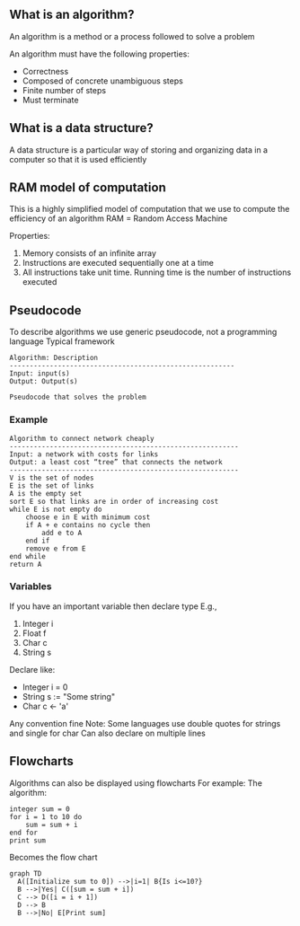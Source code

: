 ## What is an algorithm?
An algorithm is a method or a process followed to solve a problem

An algorithm must have the following properties:
- Correctness
- Composed of concrete unambiguous steps
- Finite number of steps
- Must terminate

## What is a data structure?
A data structure is a particular way of storing and organizing data in a computer so that it is used efficiently

## RAM model of computation
This is a highly simplified model of computation that we use to compute the efficiency of an algorithm
RAM = Random Access Machine

Properties:
1. Memory consists of an infinite array
2. Instructions are executed sequentially one at a time
3. All instructions take unit time. Running time is the number of instructions executed

## Pseudocode
To describe algorithms we use generic pseudocode, not a programming language
Typical framework

```
Algorithm: Description
--------------------------------------------------------
Input: input(s)
Output: Output(s)

Pseudocode that solves the problem
```

### Example

```
Algorithm to connect network cheaply
---------------------------------------------------------
Input: a network with costs for links
Output: a least cost “tree” that connects the network
---------------------------------------------------------
V is the set of nodes
E is the set of links
A is the empty set
sort E so that links are in order of increasing cost
while E is not empty do
	choose e in E with minimum cost
	if A + e contains no cycle then
		add e to A
	end if
	remove e from E
end while
return A
```

### Variables
If you have an important variable then declare type
E.g.,
1. Integer i
2. Float f
3. Char c
4. String s

Declare like:
- Integer i = 0
- String s := "Some string"
- Char c <- 'a'

Any convention fine
Note: Some languages use double quotes for strings and single for char
Can also declare on multiple lines

## Flowcharts
Algorithms can also be displayed using flowcharts
For example:
The algorithm:

```
integer sum = 0
for i = 1 to 10 do
	sum = sum + i
end for
print sum
```

Becomes the flow chart



```mermaid
graph TD
  A([Initialize sum to 0]) -->|i=1| B{Is i<=10?}
  B -->|Yes| C([sum = sum + i])
  C --> D([i = i + 1])
  D --> B
  B -->|No| E[Print sum]

```
